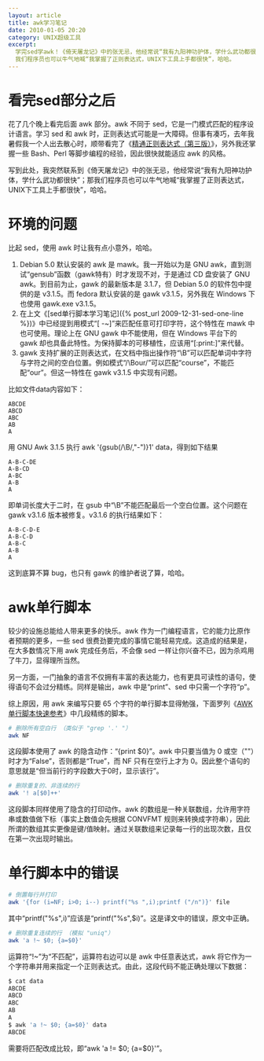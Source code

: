 ```yaml
---
layout: article
title: awk学习笔记
date: 2010-01-05 20:20
category: UNIX超级工具
excerpt:
  学完sed学awk！《倚天屠龙记》中的张无忌，他经常说“我有九阳神功护体，学什么武功都很快”；
  我们程序员也可以牛气地喊“我掌握了正则表达式，UNIX下工具上手都很快”，哈哈。
---
```


# 看完sed部分之后

花了几个晚上看完后面 awk 部分。awk 不同于 sed，它是一门模式匹配的程序设计语言。学习 sed 和 awk 时，正则表达式可能是一大障碍。但事有凑巧，去年我暑假我一个人出去散心时，顺带看完了《[精通正则表达式（第三版）](http://goo.gl/LBAT)》，另外我还掌握一些 Bash、Perl 等脚步编程的经验，因此很快就能适应 awk 的风格。

写到此处，我突然联系到《倚天屠龙记》中的张无忌，他经常说“我有九阳神功护体，学什么武功都很快”；那我们程序员也可以牛气地喊“我掌握了正则表达式，UNIX下工具上手都很快”，哈哈。

# 环境的问题

比起 sed，使用 awk 时让我有点小意外，哈哈。

1. Debian 5.0 默认安装的 awk 是 mawk。我一开始以为是 GNU awk，直到测试“gensub”函数（gawk特有）时才发现不对，于是通过 CD 盘安装了 GNU awk。到目前为止，gawk 的最新版本是 3.1.7，但 Debian 5.0 的软件包中提供的是 v3.1.5。而 fedora 默认安装的是 gawk v3.1.5，另外我在 Windows 下也使用 gawk.exe v3.1.5。
1. 在上文《[sed单行脚本学习笔记]({% post_url 2009-12-31-sed-one-line %})》中已经提到用模式“[ -~]”来匹配任意可打印字符，这个特性在 mawk 中也可使用。理论上在 GNU gawk 中不能使用，但在 Windows 平台下的 gawk 却也具备此特性。为保持脚本的可移植性，应该用“[:print:]”来代替。
1. gawk 支持扩展的正则表达式，在文档中指出操作符“\B”可以匹配单词中字符与字符之间的空白位置。例如模式“/\Bour/”可以匹配“course”，不能匹配“our”。但这一特性在 gawk v3.1.5 中实现有问题。

比如文件data内容如下：

    ABCDE
    ABCD
    ABC
    AB
    A


用 GNU Awk 3.1.5 执行 awk '{gsub(/\B/,"-")}1' data，得到如下结果

    A-B-C-DE
    A-B-CD
    A-BC
    A-B
    A

即单词长度大于二时，在 gsub 中“\B”不能匹配最后一个空白位置。这个问题在 gawk v3.1.6 版本被修复。v3.1.6 的执行结果如下：

    A-B-C-D-E
    A-B-C-D
    A-B-C
    A-B
    A

这到底算不算 bug，也只有 gawk 的维护者说了算，哈哈。

# awk单行脚本

较少的设施总能给人带来更多的快乐。awk 作为一门编程语言，它的能力比原作者预期的更多，一些 sed 很费劲要完成的事情它能轻易完成。这造成的结果是，在大多数情况下用 awk 完成任务后，不会像 sed 一样让你兴奋不已，因为杀鸡用了牛刀，显得理所当然。

另一方面，一门抽象的语言不仅拥有丰富的表达能力，也有更具可读性的语句，使得语句不会过分精练。同样是输出，awk 中是“print”、sed 中只需一个字符“p”。

综上原因，用 awk 来编写只要 65 个字符的单行脚本显得勉强，下面罗列《[AWK单行脚本快速参考](http://ximix.org/translation/awk1line_zh-CN.txt)》中几段精练的脚本。

```bash
# 删除所有空白行 （类似于 "grep '.' "）
awk NF
```

这段脚本使用了 awk 的隐含动作：“{print $0}”。awk 中只要当值为 0 或空（""）时才为“False”，否则都是“True”，而 NF 只有在空行上才为 0。因此整个语句的意思就是“但当前行的字段数大于0时，显示该行”。

```bash
# 删除重复的、非连续的行
awk '! a[$0]++'
```

这段脚本同样使用了隐含的打印动作。awk 的数组是一种关联数组，允许用字符串或数值做下标（事实上数值会先根据 CONVFMT 规则来转换成字符串），因此所谓的数组其实更像是键/值映射。通过关联数组来记录每一行的出现次数，且仅在第一次出现时输出。

# 单行脚本中的错误

```bash
# 倒置每行并打印
awk '{for (i=NF; i>0; i--) printf("%s ",i);printf ("/n")}' file
```

其中“printf("%s",i)”应该是“printf("%s",$i)”。这是译文中的错误，原文中正确。

```bash
# 删除重复连续的行 （模拟 "uniq"）
awk 'a !~ $0; {a=$0}'
```

运算符“!~”为“不匹配”，运算符右边可以是 awk 中任意表达式，awk 将它作为一个字符串并用来指定一个正则表达式。由此，这段代码不能正确处理以下数据：

```bash
$ cat data
ABCDE
ABCD
ABC
AB
A
$ awk 'a !~ $0; {a=$0}' data
ABCDE
```

需要将匹配改成比较，即“awk 'a != $0; {a=$0}'”。
